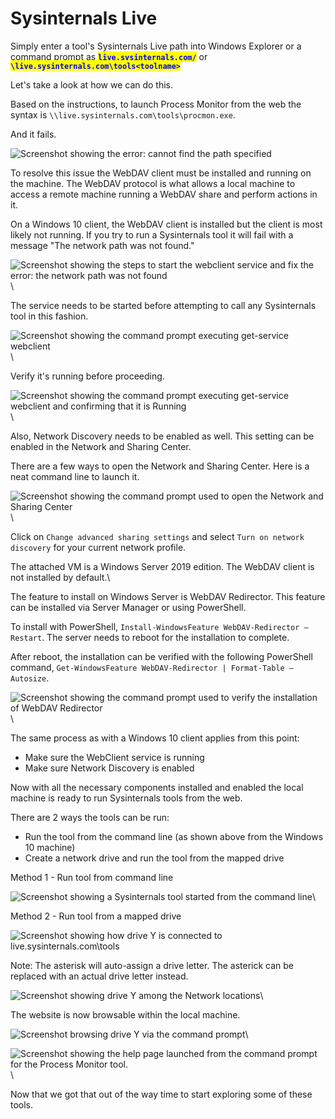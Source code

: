 # Sysinternals Live

Simply enter a tool's Sysinternals Live path into Windows Explorer or a command prompt as <mark style="color:blue;">**`live.sysinternals.com/`**</mark> or <mark style="color:blue;">**`\live.sysinternals.com\tools<toolname>`**</mark>



Let's take a look at how we can do this.

Based on the instructions, to launch Process Monitor from the web the syntax is `\\live.sysinternals.com\tools\procmon.exe`.

And it fails.

![Screenshot showing the error: cannot find the path specified](https://assets.tryhackme.com/additional/sysinternals/sysint-live-fail.png)

To resolve this issue the WebDAV client must be installed and running on the machine. The WebDAV protocol is what allows a local machine to access a remote machine running a WebDAV share and perform actions in it.

On a Windows 10 client, the WebDAV client is installed but the client is most likely not running. If you try to run a Sysinternals tool it will fail with a message "The network path was not found."

![Screenshot showing the steps to start the webclient service and fix the error: the network path was not found](https://assets.tryhackme.com/additional/sysinternals/win10-webclient1b.png)\


The service needs to be started before attempting to call any Sysinternals tool in this fashion.

![Screenshot showing the command prompt executing get-service webclient](https://assets.tryhackme.com/additional/sysinternals/win10-webclient2.png)\


Verify it's running before proceeding.

![Screenshot showing the command prompt executing get-service webclient and confirming that it is Running](https://assets.tryhackme.com/additional/sysinternals/win10-webclient3.png)\


Also, Network Discovery needs to be enabled as well. This setting can be enabled in the Network and Sharing Center.

There are a few ways to open the Network and Sharing Center. Here is a neat command line to launch it.

![Screenshot showing the command prompt used to open the Network and Sharing Center](https://assets.tryhackme.com/additional/sysinternals/network-and-sharing.png)\


Click on `Change advanced sharing settings` and select `Turn on network discovery` for your current network profile.

The attached VM is a Windows Server 2019 edition. The WebDAV client is not installed by default.\


The feature to install on Windows Server is WebDAV Redirector. This feature can be installed via Server Manager or using PowerShell.

To install with PowerShell, `Install-WindowsFeature WebDAV-Redirector –Restart`. The server needs to reboot for the installation to complete.

After reboot, the installation can be verified with the following PowerShell command, `Get-WindowsFeature WebDAV-Redirector | Format-Table –Autosize`.

![Screenshot showing the command prompt used to verify the installation of WebDAV Redirector](https://assets.tryhackme.com/additional/sysinternals/win2019-webclient1.png)\


The same process as with a Windows 10 client applies from this point:

* Make sure the WebClient service is running
* Make sure Network Discovery is enabled

Now with all the necessary components installed and enabled the local machine is ready to run Sysinternals tools from the web.&#x20;

There are 2 ways the tools can be run:

* Run the tool from the command line (as shown above from the Windows 10 machine)
* Create a network drive and run the tool from the mapped drive

Method 1 - Run tool from command line

![Screenshot showing a Sysinternals tool started from the command line](https://assets.tryhackme.com/additional/sysinternals/win2019-method1.png)\


Method 2 - Run tool from a mapped drive

![Screenshot showing how drive Y is connected to live.sysinternals.com\tools](https://assets.tryhackme.com/additional/sysinternals/win2019-method2a.png)

Note: The asterisk will auto-assign a drive letter. The asterick can be replaced with an actual drive letter instead.

![Screenshot showing drive Y among the Network locations](https://assets.tryhackme.com/additional/sysinternals/win2019-method2b.png)\


The website is now browsable within the local machine.

![Screenshot browsing drive Y via the command prompt](https://assets.tryhackme.com/additional/sysinternals/win2019-method2c.png)\


![Screenshot showing the help page launched from the command prompt for the Process Monitor tool.](https://assets.tryhackme.com/additional/sysinternals/win2019-method2d.png)\


Now that we got that out of the way time to start exploring some of these tools.
